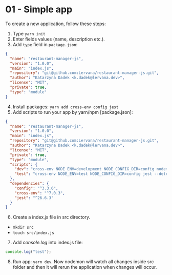 # 01 - Simple app

To create a new application, follow these steps:

1. Type `yarn init`
2. Enter fields values (name, description etc.).
3. Add `type` field in `package.json`:

```json
{
  "name": "restaurant-manager-js",
  "version": "1.0.0",
  "main": "index.js",
  "repository": "git@github.com:Lervana/restaurant-manager-js.git",
  "author": "Katarzyna Dadek <k.dadek@lervana.dev>",
  "license": "MIT",
  "private": true,
  "type": "module"
}
```

4. Install packages: `yarn add cross-env config jest`
5. Add scripts to run your app by yarn/npm [package.json]:

```json
{
  "name": "restaurant-manager-js",
  "version": "1.0.0",
  "main": "index.js",
  "repository": "git@github.com:Lervana/restaurant-manager-js.git",
  "author": "Katarzyna Dadek <k.dadek@lervana.dev>",
  "license": "MIT",
  "private": true,
  "type": "module",
  "scripts": {
    "dev": "cross-env NODE_ENV=development NODE_CONFIG_DIR=config nodemon src/index.js",
    "test": "cross-env NODE_ENV=test NODE_CONFIG_DIR=config jest --detectOpenHandles --maxWorkers=1 --watch"
  },
  "dependencies": {
    "config": "^3.3.6",
    "cross-env": "^7.0.3",
    "jest": "^26.6.3"
  }
}
```

6. Create a index.js file in src directory.

- `mkdir src`
- `touch src/index.js`

7. Add _console.log_ into index.js file:

```js
console.log("test");
```

8. Run app: `yarn dev`. Now nodemon will watch all changes inside src folder and then it will rerun the application when changes will occur.
